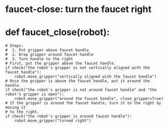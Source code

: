 # faucet-close: turn the faucet right
# def faucet_close(robot):
    # Steps:
    #  1. Put gripper above faucet handle
    #  2. Drop gripper around faucet handle
    #  3. Turn handle to the right
    # First, put the gripper above the faucet handle.
    if check("the robot's gripper is not vertically aligned with the faucet handle"):
        robot.move_gripper("vertically aligned with the faucet handle")
    # Once the gripper is above the faucet handle, put it around the handle.
    if check("the robot's gripper is not around faucet handle" and "the robot's gripper is open"):
        robot.move_gripper("around the faucet handle", close_gripper=True)
    # If the gripper is around the faucet handle, turn it to the right by moving it
    # to the right.
    if check("the robot's gripper is around faucet handle"):
        robot.move_gripper("turned right")
